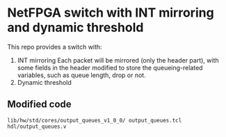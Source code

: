 # NetFPGA switch with INT mirroring and dynamic threshold
This repo provides a switch with:
1. INT mirroring
Each packet will be mirrored (only the header part), with some fields in the header modified to store the queueing-related variables, such as queue length, drop or not.
2. Dynamic threshold

## Modified code
`lib/hw/std/cores/output_queues_v1_0_0/
	output_queues.tcl
	hdl/output_queues.v`
